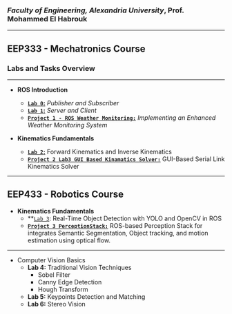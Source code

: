 ###  *Faculty of Engineering, Alexandria University*, Prof. Mohammed El Habrouk
----
## EEP333 - Mechatronics Course

### Labs and Tasks Overview
----
- **ROS Introduction**
   - **[`Lab 0`:](/Lab0_Publisher_Subscriber)** *Publisher and Subscriber*
   - **[`Lab 1`:](/Lab1_Server_Client)** *Server and Client*
   - **[`Project 1 - ROS Weather Monitoring:`](/Project1_ROS_Weather_Monitoring)** *Implementing an Enhanced Weather Monitoring System*

- **Kinematics Fundamentals**
   - **[`Lab 2`:](/Lab2)** Forward Kinematics  and Inverse Kinematics
   - **[`Project 2 Lab3 GUI Based Kinamatics Solver:`](/Project2_GUI_Kinematics_Solver/)** GUI-Based Serial Link Kinematics Solver
----

## EEP433 - Robotics Course 

- **Kinematics Fundamentals**
   - **[`Lab 3`](/Lab3_Object_Detection_ROS/): Real-Time Object Detection with YOLO and OpenCV in ROS
   - **[`Project 3 PerceptionStack:`](/Project3_Perception_Stack/)** ROS-based Perception Stack for integrates Semantic Segmentation, Object tracking, and motion estimation using optical flow.

----
- Computer Vision Basics
   - **Lab 4:** Traditional Vision Techniques
      - Sobel Filter
      - Canny Edge Detection
      - Hough Transform
   - **Lab 5:** Keypoints Detection and Matching
   - **Lab 6:** Stereo Vision
